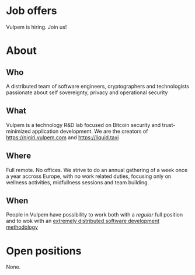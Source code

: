 # Job offers

Vulpem is hiring. Join us!

# About 

## Who
A distributed team of software engineers, cryptographers and technologists passionate about self sovereignty, privacy and operational security

## What
Vulpem is a technology R&D lab focused on Bitcoin security and trust-minimized application development. We are the creators of https://nigiri.vulpem.com and https://liquid.taxi

## Where

Full remote. No offices. We strive to do an annual gathering of a week once a year accross Europe, with no work related duties, focusing only on wellness activities, midfullness sessions and team building.  

## When

People in Vulpem have possibility to work both with a *regular* full position and to wok with an [extremely distributed software development methodology](https://www.xdsd.org)



# Open positions

None.


